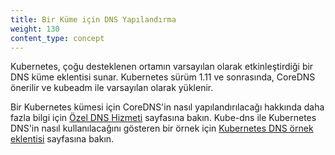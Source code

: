 ```yaml
---
title: Bir Küme için DNS Yapılandırma
weight: 130
content_type: concept
---
```


<!-- overview -->
Kubernetes, çoğu desteklenen ortamın varsayılan olarak etkinleştirdiği bir DNS küme eklentisi sunar. Kubernetes sürüm 1.11 ve sonrasında, CoreDNS önerilir ve kubeadm ile varsayılan olarak yüklenir.

<!-- body -->
Bir Kubernetes kümesi için CoreDNS'in nasıl yapılandırılacağı hakkında daha fazla bilgi için [Özel DNS Hizmeti](/docs/tasks/administer-cluster/dns-custom-nameservers/) sayfasına bakın. Kube-dns ile Kubernetes DNS'in nasıl kullanılacağını gösteren bir örnek için [Kubernetes DNS örnek eklentisi](https://github.com/kubernetes/examples/tree/master/staging/cluster-dns) sayfasına bakın.

